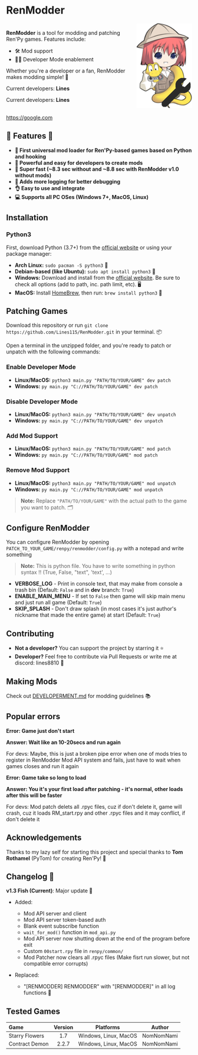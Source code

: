 # RenModder
<div style="display: flex; align-items: center; text-align: left">
  <div style="flex: 1;">
    <p><strong>RenModder</strong> is a tool for modding and patching Ren'Py games. Features include:</p>
    <ul>
      <li>🛠️ Mod support</li>
      <li>👨‍💻 Developer Mode enablement</li>
    </ul>
    <p>Whether you're a developer or a fan, RenModder makes modding simple! 🌈</p>
    <p>Current developers: <strong>Lines</strong></p>
    <p>Current developers: <strong>Lines</strong></p>
  </div>
  <div>
    <img src="https://github.com/Lines25/RenModder/blob/main/patches/__mod_patch_renmodder/modder/logo.png?raw=True" alt="RenModder Logo" width="150">
  </div>
</div>

<span>https://google.com</span>


## 🎉 Features 🎉
- **🔧 First universal mod loader for Ren'Py-based games based on Python and hooking**
- **🌟 Powerful and easy for developers to create mods**
- **🚀 Super fast (~8.3 sec without and ~8.8 sec with RenModder v1.0 without mods)**
- **📝 Adds more logging for better debugging**
- **👌 Easy to use and integrate**
- **💻 Supports all PC OSes (Windows 7+, MacOS, Linux)**

## Installation
### Python3
First, download Python (3.7+) from the [official website](https://python.org) or using your package manager:

- **Arch Linux:** `sudo pacman -S python3` 🐧
- **Debian-based (like Ubuntu):** `sudo apt install python3` 🐢
- **Windows:** Download and install from the [official website](https://python.org). Be sure to check all options (add to path, inc. path limit, etc). 🖥️
- **MacOS:** Install [HomeBrew](https://brew.sh/), then run: `brew install python3` 🍏

## Patching Games
Download this repository or run `git clone https://github.com/Lines115/RenModder.git` in your terminal. 📦

Open a terminal in the unzipped folder, and you're ready to patch or unpatch with the following commands:

### Enable Developer Mode
- **Linux/MacOS:** `python3 main.py "PATH/TO/YOUR/GAME" dev patch`
- **Windows:** `py main.py "C://PATH/TO/YOUR/GAME" dev patch`

### Disable Developer Mode
- **Linux/MacOS:** `python3 main.py "PATH/TO/YOUR/GAME" dev unpatch`
- **Windows:** `py main.py "C://PATH/TO/YOUR/GAME" dev unpatch`

### Add Mod Support
- **Linux/MacOS:** `python3 main.py "PATH/TO/YOUR/GAME" mod patch`
- **Windows:** `py main.py "C://PATH/TO/YOUR/GAME" mod patch`

### Remove Mod Support
- **Linux/MacOS:** `python3 main.py "PATH/TO/YOUR/GAME" mod unpatch`
- **Windows:** `py main.py "C://PATH/TO/YOUR/GAME" mod unpatch`

> **Note:** Replace `"PATH/TO/YOUR/GAME"` with the actual path to the game you want to patch. 🗂️

## Configure RenModder

You can configure RenModder by opening `PATCH_TO_YOUR_GAME/renpy/renmodder/config.py` with a notepad and write something

> **Note:** This is python file. You have to write something in python syntax !! (True, False, "text", 'text', ...)
- **VERBOSE_LOG** - Print in console text, that may make from console a trash bin (Default: `False` and in **dev** branch: `True`)
- **ENABLE_MAIN_MENU** - If set to `False` then game will skip main menu and just run all game (Default: `True`)
- **SKIP_SPLASH** - Don't draw splash (in most cases it's just author's nickname that made the entire game) at start (Default: `True`)

## Contributing
- **Not a developer?** You can support the project by starring it ⭐
- **Developer?** Feel free to contribute via Pull Requests or write me at discord: lines8810 🤝

## Making Mods
Check out [DEVELOPERMENT.md](DEVELOPERMENT.md) for modding guidelines 📚

## Popular errors
**Error: Game just don't start**

**Answer: Wait like an 10-20secs and run again**

For devs: Maybe, this is just a broken pipe error when one of mods tries to register in RenModder Mod API system and fails, just have to wait when games closes and run it again

**Error: Game take so long to load**

**Answer: You it's your first load after patching - it's normal, other loads after this will be faster**

For devs: Mod patch delets all .rpyc files, cuz if don't delete it, game will crash, cuz it loads RM_start.rpy and other .rpyc files and it may conflict, if don't delete it


## Acknowledgements
Thanks to my lazy self for starting this project and special thanks to **Tom Rothamel** (PyTom) for creating Ren'Py! 🙌

## Changelog 📜
**v1.3 Fish (Current)**: Major update 🚀
- Added:
  - Mod API server and client
  - Mod API server token-based auth
  - Blank event subscribe function
  - `wait_for_mod()` function in `mod_api.py`
  - Mod API server now shutting down at the end of the program before exit
  - Custom `00start.rpy` file in `renpy/common/`
  - Mod Patcher now clears all .rpyc files (Make fisrt run slower, but not compatible error corrupts)

- Replaced: 
  - "[RENMODDER] RENMODDER" with "[RENMODDER]" in all log functions 🔄


## Tested Games
| Game             | Version | Platforms             | Author        |
| :--------------- | :-----: | :-------------------: | :-----------: |
| Starry Flowers   | 1.7     | Windows, Linux, MacOS | NomNomNami    |
| Contract Demon   | 2.2.7   | Windows, Linux, MacOS | NomNomNami    |
